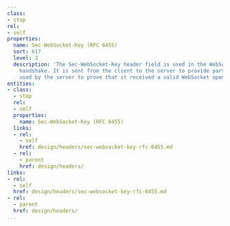 ```yaml
---
class:
- stop
rel:
- self
properties:
  name: Sec-WebSocket-Key (RFC 6455)
  sort: 617
  level: 3
  description: 'The Sec-WebSocket-Key header field is used in the WebSocket opening
    handshake. It is sent from the client to the server to provide part of the information
    used by the server to prove that it received a valid WebSocket opening handshake. '
entities:
- class:
  - stop
  rel:
  - self
  properties:
    name: Sec-WebSocket-Key (RFC 6455)
  links:
  - rel:
    - self
    href: design/headers/sec-websocket-key-rfc-6455.md
  - rel:
    - parent
    href: design/headers/
links:
- rel:
  - self
  href: design/headers/sec-websocket-key-rfc-6455.md
- rel:
  - parent
  href: design/headers/
...
```

